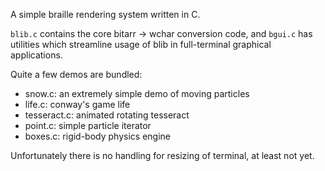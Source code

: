 A simple braille rendering system written in C.

`blib.c` contains the core bitarr -> wchar conversion
code, and `bgui.c` has utilities which streamline
usage of blib in full-terminal graphical applications.

Quite a few demos are bundled:
- snow.c: an extremely simple demo of moving particles
- life.c: conway's game life
- tesseract.c: animated rotating tesseract
- point.c: simple particle iterator
- boxes.c: rigid-body physics engine

Unfortunately there is no handling for resizing of
terminal, at least not yet.
